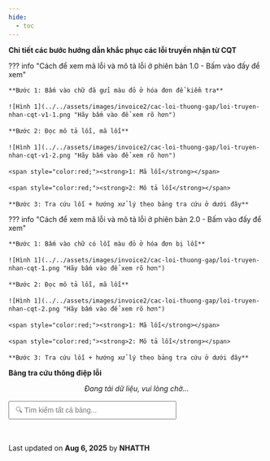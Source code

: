 ```yaml
---
hide:
  - toc
---
```


**Chi tiết các bước hướng dẫn khắc phục các lỗi truyền nhận từ CQT**

??? info "Cách để xem mã lỗi và mô tả lỗi ở phiên bản 1.0 - Bấm vào đấy để xem"

    **Bước 1: Bấm vào chữ đã gửi màu đỏ ở hóa đơn để kiểm tra**

    ![Hình 1](../../assets/images/invoice2/cac-loi-thuong-gap/loi-truyen-nhan-cqt-v1-1.png "Hãy bấm vào để xem rõ hơn")

    **Bước 2: Đọc mô tả lỗi, mã lỗi**

    ![Hình 1](../../assets/images/invoice2/cac-loi-thuong-gap/loi-truyen-nhan-cqt-v1-2.png "Hãy bấm vào để xem rõ hơn")

    <span style="color:red;"><strong>1: Mã lỗi</strong></span>

    <span style="color:red;"><strong>2: Mô tả lỗi</strong></span>

    **Bước 3: Tra cứu lỗi + hướng xử lý theo bảng tra cứu ở dưới đây**

??? info "Cách để xem mã lỗi và mô tả lỗi ở phiên bản 2.0 - Bấm vào đấy để xem"

    **Bước 1: Bấm vào chữ có lỗi màu đỏ ở hóa đơn bị lỗi**

    ![Hình 1](../../assets/images/invoice2/cac-loi-thuong-gap/loi-truyen-nhan-cqt-1.png "Hãy bấm vào để xem rõ hơn")

    **Bước 2: Đọc mô tả lỗi, mã lỗi**

    ![Hình 1](../../assets/images/invoice2/cac-loi-thuong-gap/loi-truyen-nhan-cqt-2.png "Hãy bấm vào để xem rõ hơn")

    <span style="color:red;"><strong>1: Mã lỗi</strong></span>

    <span style="color:red;"><strong>2: Mô tả lỗi</strong></span>

    **Bước 3: Tra cứu lỗi + hướng xử lý theo bảng tra cứu ở dưới đây**

**Bảng tra cứu thông điệp lỗi**

<!-- Style -->
<style>
  :root {
    --bg-table: #ffffff;
    --text-color: #1a1a1a;
    --bg-header: #4b52c1;
    --bg-row-alt: #f9f9f9;
    --bg-hover: #eef3ff;
    --border-color: #ccc;
    --highlight-color: #ffff99;
    --filter-bg: #fff;
    --spinner-color: #4b52c1;
  }

  html[data-theme='dark'] {
    --bg-table: #1e1e1e;
    --text-color: #f0f0f0;
    --bg-header: #4b52c1;
    --bg-row-alt: #2a2a2a;
    --bg-hover: #313a54;
    --border-color: #444;
    --highlight-color: #ffd700;
    --filter-bg: #2a2a2a;
    --spinner-color: #c2c6ff;
  }

  #sheet-table-container {
    width: 100%;
    overflow-x: auto;
    max-width: 100%;
    padding: 16px;
    font-family: "Segoe UI", Roboto, Arial, sans-serif;
    font-size: 16px;
    color: var(--text-color);
  }

  #sheet-table-container table {
    min-width: 900px;
    width: fit-content;
    display: block;
    border-collapse: collapse;
    background: var(--bg-table);
    border: 1px solid var(--border-color);
    border-radius: 12px;
    box-shadow: 0 4px 12px rgba(0,0,0,0.05);
  }

  th, td {
    padding: 12px 16px;
    text-align: left;
    border-bottom: 1px solid var(--border-color);
    vertical-align: middle;
    word-break: break-word;
    white-space: normal;
    color: var(--text-color);
  }

  th {
    background-color: var(--bg-header);
    color: #fff;
    font-weight: 600;
    position: sticky;
    top: 0;
    z-index: 2;
    font-size: 15px;
  }

  tr:nth-child(even) td {
    background-color: var(--bg-row-alt);
  }

  tr:hover td {
    background-color: var(--bg-hover);
  }

  .filter-row input,
  .filter-row select {
    width: 100%;
    padding: 8px;
    font-size: 14px;
    border: 1px solid var(--border-color);
    border-radius: 6px;
    background-color: var(--filter-bg);
    color: var(--text-color);
  }

  .highlight {
    background-color: var(--highlight-color);
    font-weight: bold;
  }

  /* Spinner */
  #loading-spinner {
    display: none;
    margin: 40px auto;
    width: 48px;
    height: 48px;
    border: 6px solid rgba(0,0,0,0.1);
    border-top: 6px solid var(--spinner-color);
    border-radius: 50%;
    animation: spin 1s linear infinite;
  }

  @keyframes spin {
    0% { transform: rotate(0deg); }
    100% { transform: rotate(360deg); }
  }

  .loading-message {
    text-align: center;
    font-style: italic;
    color: var(--text-color);
    margin-top: 10px;
  }

  .export-buttons {
    margin: 16px 0;
    text-align: left;
  }

  .export-buttons input {
    padding: 8px 12px;
    font-size: 14px;
    width: 60%;
    max-width: 400px;
    margin-right: 10px;
  }
  th:nth-child(1),
  td:nth-child(1),
    th:nth-child(3),
  td:nth-child(3),
      th:nth-child(5),
  td:nth-child(5),
  th:nth-child(6),
  td:nth-child(6) {
    display: none;
  }

.custom-tooltip-trigger {
  position: relative;
  color: red;
  text-decoration: underline;
  cursor: pointer;
  display: inline-block;
  max-width: 100%;
}

.custom-tooltip-text {
  visibility: hidden;
  opacity: 0;
  position: absolute;
  top: 50%;
  right: 100%; /* 👈 đưa tooltip sang trái hoàn toàn */
  transform: translateY(-50%); /* 👈 căn giữa theo chiều dọc */
  margin-right: 12px; /* 👈 khoảng cách giữa tooltip và chữ “Lưu ý” */
  min-width: 250px;
  max-width: 400px;
  background-color: #333;
  color: #fff;
  text-align: left;
  border-radius: 6px;
  padding: 8px 12px;
  font-size: 14px;
  line-height: 1.4;
  box-shadow: 0 2px 10px rgba(0, 0, 0, 0.3);
  transition: opacity 0.3s ease;
  word-break: break-word;
  white-space: normal;
  overflow-wrap: break-word;
  box-sizing: border-box;
  z-index: 999;
}

.custom-tooltip-trigger:hover .custom-tooltip-text {
  visibility: visible;
  opacity: 1;
}


.toggle-button {
    background: none;
    border: none;
    color: #007bff;
    cursor: pointer;
    padding: 0;
    margin-left: 5px;
    font-size: 0.85em;
  }

  .toggle-button:hover {
    text-decoration: underline;
  }

  .truncated-text, .full-text {
  
  }


</style>

<!-- Spinner -->
<div id="loading-spinner"></div>
<div class="loading-message" id="loading-text">Đang tải dữ liệu, vui lòng chờ...</div>

<!-- Tìm kiếm nâng cao -->
<div class="export-buttons">
  <input type="text" id="globalSearch" placeholder="🔍 Tìm kiếm tất cả bảng..." oninput="applyFilter()">
</div>

<!-- Bảng -->
<div id="sheet-table-container"></div>

<!-- Scripts -->
<script src="https://cdn.jsdelivr.net/npm/papaparse@5.4.1/papaparse.min.js"></script>

<script>
  let rawRows = [];
  let headers = [];

  function getColumnWidth(index) {
    const widths = {
      0: '60px', 1: '150px', 2: '200px', 3: '210px',
      4: '300px', 5: '350px', 6: '210px', 7: '250px',
      8: '200px', 9: '25px'
    };
    return widths[index] || '120px';
  }

  async function loadSheetData() {
    const url = 'https://docs.google.com/spreadsheets/d/1_K-6-pA5RuqOvTc4vR6LnAPMlaZxh3BXwHmM_NtGlls/export?format=csv&gid=0';

    document.getElementById('loading-spinner').style.display = 'block';
    document.getElementById('loading-text').style.display = 'block';
    document.getElementById('sheet-table-container').innerHTML = '';

    try {
      const response = await fetch(url);
      const text = await response.text();
      const results = Papa.parse(text, { header: false, skipEmptyLines: true });
      rawRows = results.data;
      headers = rawRows[0];
      renderTable(rawRows);
    } catch (err) {
      document.getElementById('sheet-table-container').innerHTML = `<p style="color:red; text-align:center;">Không thể tải dữ liệu.</p>`;
    } finally {
      document.getElementById('loading-spinner').style.display = 'none';
      document.getElementById('loading-text').style.display = 'none';
    }
  }

  function renderTable(data) {
    const table = document.createElement('table');
    const thead = document.createElement('thead');
    const trHead = document.createElement('tr');
    const trFilter = document.createElement('tr');
    trFilter.classList.add('filter-row');

    headers.forEach((header, colIndex) => {
      const th = document.createElement('th');
      th.textContent = header;
      th.style.width = getColumnWidth(colIndex);
      trHead.appendChild(th);

      const tdFilter = document.createElement('td');
      tdFilter.style.width = getColumnWidth(colIndex);

      const sampleValues = data.slice(1).map(r => r[colIndex]);
      const isNumeric = sampleValues.every(v => !isNaN(v));
      const uniqueVals = [...new Set(sampleValues.filter(v => v !== ''))];

      if (uniqueVals.length <= 10 && !isNumeric) {
        const select = document.createElement('select');
        const optAll = document.createElement('option');
        optAll.value = '';
        optAll.textContent = '-- Tất cả --';
        select.appendChild(optAll);
        uniqueVals.sort().forEach(val => {
          const opt = document.createElement('option');
          opt.value = val;
          opt.textContent = val;
          select.appendChild(opt);
        });
        select.onchange = applyFilter;
        tdFilter.appendChild(select);
      } else {
        const input = document.createElement('input');
        input.placeholder = 'Lọc...';
        input.oninput = applyFilter;
        tdFilter.appendChild(input);
      }

      trFilter.appendChild(tdFilter);
    });

    thead.appendChild(trHead);
    thead.appendChild(trFilter);
    table.appendChild(thead);

    const tbody = document.createElement('tbody');
    table.appendChild(tbody);

    const container = document.getElementById('sheet-table-container');
    container.innerHTML = '';
    container.appendChild(table);

    applyFilter();
  }

  function highlightMatch(text, keyword) {
    if (!keyword) return text;
    const pattern = new RegExp(`(${keyword})`, 'gi');
    return text.replace(pattern, `<span class="highlight">$1</span>`);
  }

 function applyFilter() {
  const table = document.querySelector('#sheet-table-container table');
  if (!table) return;

  const styledColumns = [0, 1, 2, 3, 4, 5]; // Áp dụng định dạng đặc biệt cho các cột này

  const filters = Array.from(table.querySelectorAll('.filter-row td')).map(td => {
    const input = td.querySelector('input, select');
    return input ? input.value.trim().toLowerCase() : '';
  });

  const globalSearchValue = document.getElementById('globalSearch')?.value?.toLowerCase() ?? '';

  const tbody = table.querySelector('tbody');
  tbody.innerHTML = '';

  rawRows.slice(1).forEach(row => {
    const matchColumnFilters = row.every((cell, idx) => {
      const filterVal = filters[idx];
      if (!filterVal) return true;
      return cell.toLowerCase().includes(filterVal);
    });

    const matchGlobal = globalSearchValue
      ? row.some(cell => cell.toLowerCase().includes(globalSearchValue))
      : true;

    if (matchColumnFilters && matchGlobal) {
      const tr = document.createElement('tr');

      row.forEach((cell, idx) => {
        const td = document.createElement('td');

        if (headers[idx].toLowerCase().includes("lưu ý")) {
          if (cell.trim() !== "") {
            const safeText = cell
              .replace(/&/g, "&amp;")
              .replace(/</g, "&lt;")
              .replace(/>/g, "&gt;")
              .replace(/"/g, "&quot;")
              .replace(/'/g, "&#39;");
            td.innerHTML = `
              <span class="custom-tooltip-trigger">Lưu ý
                <span class="custom-tooltip-text">${safeText}</span>
              </span>
            `;
          } else {
            td.innerHTML = "";
          }
        } else {
          // Xử lý định dạng các cột được chọn
          let formatted = cell;

          if (styledColumns.includes(idx)) {
            let parts = cell.split(' - ');
            if (parts.length >= 2 && !isNaN(parts[0].trim())) {
              const numberPart = `<span style="color:red">${parts[0].trim()}</span>`;
              const textPart = `<strong>${parts.slice(1).join(' - ').trim()}</strong>`;
              formatted = `${numberPart} - ${textPart}`;
            } else {
              formatted = `<strong>${cell}</strong>`;
            }
          }

// Nếu là cột "Cách kiểm tra phát hiện lỗi" thì tự động xuống dòng theo số
if (headers[idx].toLowerCase().includes("cách kiểm tra") && cell.trim() !== "") {
  formatted = cell.replace(/(\d+)\./g, '<br>$1.').trim();
  // Xoá <br> đầu nếu có
  formatted = formatted.replace(/^<br>/, '');
}

      const plainText = cell.trim();

if (plainText.length > 109) {
  let shortPart = plainText.slice(0, 109);
  let fullPart = plainText;

  // Nếu là cột "cách kiểm tra", thêm <br> xuống dòng
  const isCheckColumn = headers[idx].toLowerCase().includes("cách kiểm tra");
  if (isCheckColumn) {
    shortPart = shortPart.replace(/(\d+)\./g, '<br>$1.').replace(/^<br>/, '');
    fullPart = fullPart.replace(/(\d+)\./g, '<br>$1.').replace(/^<br>/, '');
  }

  // Highlight
  const highlightedShort = highlightMatch(shortPart, filters[idx] || globalSearchValue);
  const highlightedFull = highlightMatch(fullPart, filters[idx] || globalSearchValue);

  let formattedShort = highlightedShort;
  let formattedFull = highlightedFull;

  // Áp dụng định dạng đặc biệt nếu là cột cần thiết
  if (styledColumns.includes(idx)) {
    let partsShort = shortPart.replace(/<br>/g, '').split(' - ');
    let partsFull = fullPart.replace(/<br>/g, '').split(' - ');

    if (partsShort.length >= 2 && !isNaN(partsShort[0].trim())) {
      formattedShort = `<span style="color:red">${partsShort[0].trim()}</span> - <strong>${partsShort.slice(1).join(' - ').trim()}</strong>`;
    }

    if (partsFull.length >= 2 && !isNaN(partsFull[0].trim())) {
      formattedFull = `<span style="color:red">${partsFull[0].trim()}</span> - <strong>${partsFull.slice(1).join(' - ').trim()}</strong>`;
    }
  }

  td.innerHTML = `
    <span class="truncated-text">${formattedShort}...</span>
    <span class="full-text" style="display:none;">${formattedFull}</span>
    <button class="toggle-button" onclick="toggleText(this)">Xem thêm</button>
  `;
} else {
  let finalFormatted = cell;

  if (styledColumns.includes(idx)) {
    let parts = cell.split(' - ');
    if (parts.length >= 2 && !isNaN(parts[0].trim())) {
      finalFormatted = `<span style="color:red">${parts[0].trim()}</span> - <strong>${parts.slice(1).join(' - ').trim()}</strong>`;
    } else {
      finalFormatted = `<strong>${cell}</strong>`;
    }
  }

  // Nếu là cột cách kiểm tra, xử lý xuống dòng
  if (headers[idx].toLowerCase().includes("cách kiểm tra") && cell.trim() !== "") {
    finalFormatted = cell.replace(/(\d+)\./g, '<br>$1.').replace(/^<br>/, '');
  }

  td.innerHTML = highlightMatch(finalFormatted, filters[idx] || globalSearchValue);
}


        }

        td.style.width = getColumnWidth(idx);
        tr.appendChild(td);
      });

      tbody.appendChild(tr);
    }
  });
}

function toggleText(button) {
  const td = button.parentElement;
  const truncated = td.querySelector('.truncated-text');
  const full = td.querySelector('.full-text');

  const isExpanded = full.style.display === 'inline';

  if (isExpanded) {
    full.style.display = 'none';
    truncated.style.display = 'inline';
    button.textContent = 'Xem thêm';
  } else {
    full.style.display = 'inline';
    truncated.style.display = 'none';
    button.textContent = 'Thu gọn';
  }
}



  function runWhenPageReady() {
    const container = document.getElementById('sheet-table-container');
    if (container && container.innerHTML.trim() === '') {
      loadSheetData();
    }
  }

  document.addEventListener("DOMContentLoaded", runWhenPageReady);
  if (typeof document$ !== 'undefined') {
    document$.subscribe(() => {
      runWhenPageReady();
    });
  }
</script>

<div class="last-updated">Last updated on <strong>Aug 6, 2025</strong> by <strong>NHATTH</strong></div>
